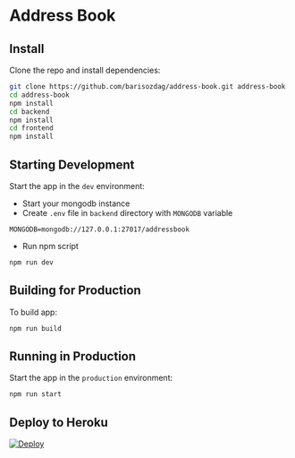 # Address Book

## Install

Clone the repo and install dependencies:

```bash
git clone https://github.com/barisozdag/address-book.git address-book
cd address-book
npm install
cd backend
npm install
cd frontend
npm install

```

## Starting Development

Start the app in the `dev` environment:

- Start your mongodb instance
- Create `.env` file in `backend` directory with `MONGODB` variable

```
MONGODB=mongodb://127.0.0.1:27017/addressbook
```
- Run npm script

```bash
npm run dev
```

## Building for Production

To build app:

```bash
npm run build
```

## Running in Production

Start the app in the `production` environment:

```bash
npm run start
```

## Deploy to Heroku
[![Deploy](https://www.herokucdn.com/deploy/button.svg)](https://heroku.com/deploy)
